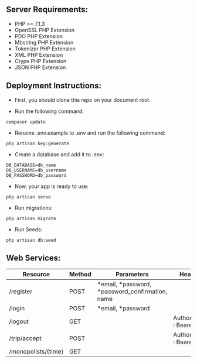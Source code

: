 ## Server Requirements:

- PHP >= 7.1.3
- OpenSSL PHP Extension
- PDO PHP Extension
- Mbstring PHP Extension
- Tokenizer PHP Extension
- XML PHP Extension
- Ctype PHP Extension
- JSON PHP Extension

## Deployment Instructions:

- First, you should clone this repo on your document root.

- Run the following command:

```
composer update
```
- Rename .env.example to .env and run the following command:  
```
php artisan key:generate
```
- Create a database and add it to .env:
```
DB_DATABASE=db_name
DB_USERNAME=db_username
DB_PASSWORD=db_password
```
- Now, your app is ready to use:
```
php artisan serve
```
- Run migrations:
```
php artisan migrate
```
- Run Seeds:
```
php artisan db:seed
```
## Web Services:

|      Resource        | Method |                Parameters                       |           Headers              |
| -------------------- | ------ | ----------------------------------------------- | ------------------------------ |
| /register            | POST   | *email, *password, *password_confirmation, name |                &nbsp;          |
| /login               | POST   | *email, *password                               |          &nbsp;                |
| /logout              | GET    |          &nbsp;                                 | Authorization : Bearer <TOKEN> |
| /trip/accept         | POST   |                &nbsp;                           | Authorization : Bearer <TOKEN> |
| /monopolists/{time}  | GET    |                      &nbsp;                     |    &nbsp;                      |




